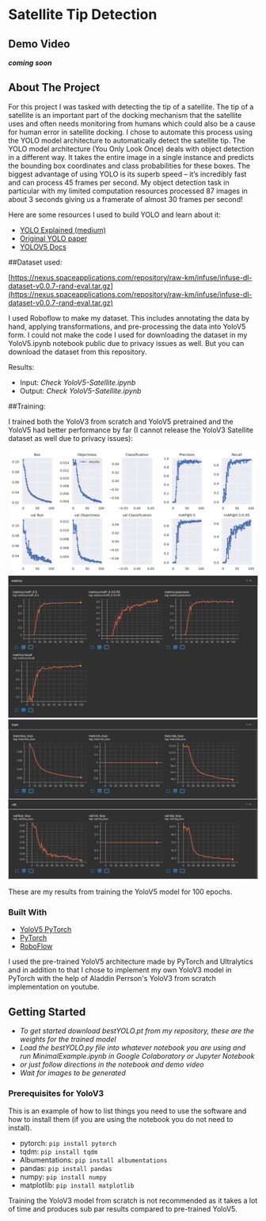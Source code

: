 # Satellite Tip Detection

## Demo Video

***coming soon***

<!-- ABOUT THE PROJECT -->
## About The Project

For this project I was tasked with detecting the tip of a satellite. The tip of a satellite is an important part of the docking mechanism that the satellite uses and often needs monitoring from humans which could also be a cause for human error in satellite docking. I chose to automate this process using the YOLO model architecture to automatically detect the satellite tip. The YOLO model architecture (You Only Look Once) deals with object detection in a different way. It takes the entire image in a single instance and predicts the bounding box coordinates and class probabilities for these boxes. The biggest advantage of using YOLO is its superb speed – it’s incredibly fast and can process 45 frames per second. My object detection task in particular with my limited computation resources processed 87 images in about 3 seconds giving us a framerate of almost 30 frames per second!

Here are some resources I used to build YOLO and learn about it:

* [YOLO Explained (medium)](https://towardsdatascience.com/yolo-you-only-look-once-real-time-object-detection-explained-492dc9230006)
* [Original YOLO paper](https://arxiv.org/abs/1506.02640)
* [YOLOV5 Docs](https://docs.ultralytics.com/)

##Dataset used:

[https://nexus.spaceapplications.com/repository/raw-km/infuse/infuse-dl-dataset-v0.0.7-rand-eval.tar.gz](https://nexus.spaceapplications.com/repository/raw-km/infuse/infuse-dl-dataset-v0.0.7-rand-eval.tar.gz)

I used Roboflow to make my dataset. This includes annotating the data by hand, applying transformations, and pre-processing the data into YoloV5 form. I could not make the code I used for downloading the dataset in my YoloV5.ipynb notebook public due to privacy issues as well. But you can download the dataset from this repository.
 

Results: 
* Input: *Check YoloV5-Satellite.ipynb*
* Output: *Check YoloV5-Satellite.ipynb*

##Training:

I trained both the YoloV3 from scratch and YoloV5 pretrained and the YoloV5 had better performance by far (I cannot release the YoloV3 Satellite dataset as well due to privacy issues):

![](images/YOLO100epochs.png)
![](images/TrainingResults1.png)
![](images/TrainingResults2.png)

These are my results from training the YoloV5 model for 100 epochs.

### Built With

* [YoloV5 PyTorch](https://pytorch.org/hub/ultralytics_yolov5/)
* [PyTorch](https://pytorch.org/)
* [RoboFlow](https://roboflow.ai/)

I used the pre-trained YoloV5 architecture made by PyTorch and Ultralytics and in addition to that I chose to implement my own YoloV3 model in PyTorch with the help of Aladdin Perrson's YoloV3 from scratch implementation on youtube.


<!-- GETTING STARTED -->
## Getting Started
* *To get started download bestYOLO.pt from my repository, these are the weights for the trained model*
* *Load the bestYOLO.py file into whatever notebook you are using and run MinimalExample.ipynb in Google Colaboratory or Jupyter Notebook*
* *or just follow directions in the notebook and demo video*
* *Wait for images to be generated*


### Prerequisites for YoloV3

This is an example of how to list things you need to use the software and how to install them (if you are using the notebook you do not need to install).
* pytorch:
  ```pip install pytorch```
* tqdm:
  ```pip install tqdm```
* Albumentations:
  ```pip install albumentations```
* pandas:
  ```pip install pandas```
* numpy:
  ```pip install numpy```
* matplotlib:
  ```pip install matplotlib```

Training the YoloV3 model from scratch is not recommended as it takes a lot of time and produces sub par results compared to pre-trained YoloV5.
